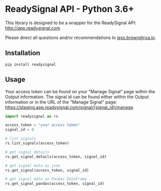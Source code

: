 # ReadySignal API - Python 3.6+
This library is designed to be a wrapper for the ReadySignal API: http://app.readysignal.com

Please direct all questions and/or recommendations to jess.brown@rxa.io.

## Installation

```shell script
pip install readysignal
```

## Usage
Your access token can be found on your "Manage Signal" page within the Output information.
The signal id can be found either within the Output information or in the URL of the 
"Manage Signal" page: https://staging.app.readysignal.com/signal/{signal_id}/manage.
```python
import readysignal as rs

access_token = "your access token"
signal_id = 0

# list signals
rs.list_signals(access_token)

# get signal details
rs.get_signal_details(access_token, signal_id)

# get signal data as json
rs.get_signal(access_token, signal_id)

# get signal data as Pandas DataFrame
rs.get_signal_pandas(access_token, signal_id)
```